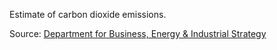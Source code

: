 Estimate of carbon dioxide emissions.

Source: <a href="https://www.gov.uk/government/statistics/uk-local-authority-and-regional-carbon-dioxide-emissions-national-statistics-2005-2016" target="_blank">Department for Business, Energy & Industrial Strategy</a>


